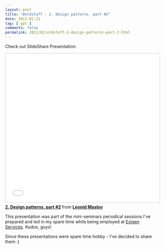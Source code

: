 ```yaml
---
layout: post
title: "#oldstuff - 2. Design patterns. part #2"
date: 2011-02-21
tag: [ ppt ]
comments: false
permalink: 2011/02/oldstuff-2-design-patterns-part-2.html
---
```


Check out SlideShare Presentation: <br />
<iframe src="//www.slideshare.net/slideshow/embed_code/key/AW46jnfzvoIPyC" width="595" height="485" frameborder="0" marginwidth="0" marginheight="0" scrolling="no" style="border:1px solid #CCC; border-width:1px; margin-bottom:5px; max-width: 100%;" allowfullscreen> </iframe>
<div style="margin-bottom:5px"> <strong> <a href="//www.slideshare.net/leonidmaslov/design-patterns-seriespresentation2" title="2. Design patterns. part #2" target="_blank">2. Design patterns. part #2</a> </strong> from <strong><a href="//www.slideshare.net/leonidmaslov" target="_blank">Leonid Maslov</a></strong> </div>

This presentation was part of the mini-seminars periodical sessions I've prepared and led in my spare time while being employed at&nbsp;<a href="http://www.exigenservices.lv/">Exigen Services</a>. Kudos, guys!

Since these presentations were spare time hobby - I've decided to share them :)
